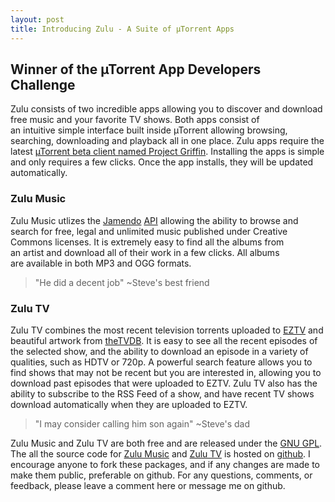 ```yaml
---
layout: post
title: Introducing Zulu - A Suite of µTorrent Apps
---
```

## Winner of the µTorrent App Developers Challenge

Zulu consists of two incredible apps allowing you to discover and download free music and your favorite TV shows. Both apps consist of an intuitive simple interface built inside µTorrent allowing browsing, searching, downloading and playback all in one place. Zulu apps require the latest [µTorrent beta client named Project Griffin](http://www.utorrent.com/labs/griffin). Installing the apps is simple and only requires a few clicks. Once the app installs, they will be updated automatically.

### Zulu Music

Zulu Music utlizes the [Jamendo](http://www.jamendo.com/en/) [API](http://developer.jamendo.com/en/) allowing the ability to browse and search for free, legal and unlimited music published under Creative Commons licenses. It is extremely easy to find all the albums from an artist and download all of their work in a few clicks. All albums are available in both MP3 and OGG formats.

> "He did a decent job"
> ~Steve's best friend

### Zulu TV

Zulu TV combines the most recent television torrents uploaded to [EZTV](http://eztv.it/) and beautiful artwork from [theTVDB](http://thetvdb.com/). It is easy to see all the recent episodes of the selected show, and the ability to download an episode in a variety of qualities, such as HDTV or 720p. A powerful search feature allows you to find shows that may not be recent but you are interested in, allowing you to download past episodes that were uploaded to EZTV. Zulu TV also has the ability to subscribe to the RSS Feed of a show, and have recent TV shows download automatically when they are uploaded to EZTV.

> "I may consider calling him son again"
> ~Steve's dad

Zulu Music and Zulu TV are both free and are released under the [GNU GPL](http://www.gnu.org/licenses/gpl.html). The all the source code for [Zulu Music](http://github.com/stevenviola/ZuluMusic) and [Zulu TV](http://github.com/stevenviola/ZuluTV) is hosted on [github](http://github.com/stevenviola). I encourage anyone to fork these packages, and if any changes are made to make them public, preferable on github. For any questions, comments, or feedback, please leave a comment here or message me on github.
